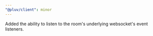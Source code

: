```yaml
---
"@pluv/client": minor
---
```


Added the ability to listen to the room's underlying websocket's event listeners.
